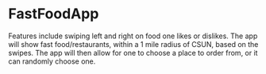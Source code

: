 # FastFoodApp
Features include swiping left and right on food one likes or dislikes. The app will show fast food/restaurants, within a 1 mile radius of CSUN, based on the swipes. The app will then allow for one to choose a place to order from, or it can randomly choose one.
